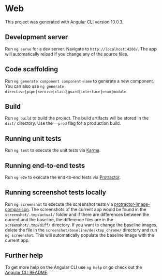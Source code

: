 # Web

This project was generated with [Angular CLI](https://github.com/angular/angular-cli) version 10.0.3.

## Development server

Run `ng serve` for a dev server. Navigate to `http://localhost:4200/`. The app will automatically reload if you change any of the source files.

## Code scaffolding

Run `ng generate component component-name` to generate a new component. You can also use `ng generate directive|pipe|service|class|guard|interface|enum|module`.

## Build

Run `ng build` to build the project. The build artifacts will be stored in the `dist/` directory. Use the `--prod` flag for a production build.

## Running unit tests

Run `ng test` to execute the unit tests via [Karma](https://karma-runner.github.io).

## Running end-to-end tests

Run `ng e2e` to execute the end-to-end tests via [Protractor](http://www.protractortest.org/).

## Running screenshot tests locally

Run `ng screenshot` to execute the screenshot tests via [protractor-image-comparison](https://www.npmjs.com/package/protractor-image-comparison). The screenshots of the current app would be found in the `screenshot/.tmp/actual/` folder and if there are differences between the current and the baseline, the difference files are in the `screenshot/.tmp/diff/` directory. If you want to change the baseline images, delete the file in the `screenshot/baseline/desktop_chrome/` directory and run `ng screenshot`. This will automatically populate the baseline image with the current app.

## Further help

To get more help on the Angular CLI use `ng help` or go check out the [Angular CLI README](https://github.com/angular/angular-cli/blob/master/README.md).
